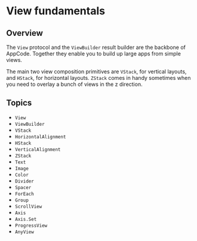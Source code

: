 # View fundamentals

## Overview

The ``View`` protocol and the ``ViewBuilder`` result builder are the backbone of AppCode. Together they enable you to build up large apps from simple views.

The main two view composition primitives are ``VStack``, for vertical layouts, and ``HStack``, for horizontal layouts. ``ZStack`` comes in handy sometimes when you need to overlay a bunch of views in the z direction.

## Topics

- ``View``
- ``ViewBuilder``
- ``VStack``
- ``HorizontalAlignment``
- ``HStack``
- ``VerticalAlignment``
- ``ZStack``
- ``Text``
- ``Image``
- ``Color``
- ``Divider``
- ``Spacer``
- ``ForEach``
- ``Group``
- ``ScrollView``
- ``Axis``
- ``Axis.Set``
- ``ProgressView``
- ``AnyView``
